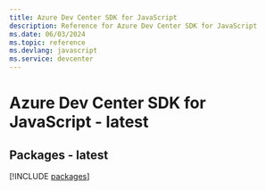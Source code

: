 ```yaml
---
title: Azure Dev Center SDK for JavaScript
description: Reference for Azure Dev Center SDK for JavaScript
ms.date: 06/03/2024
ms.topic: reference
ms.devlang: javascript
ms.service: devcenter
---
```

# Azure Dev Center SDK for JavaScript - latest
## Packages - latest
[!INCLUDE [packages](dev-center-index.md)]